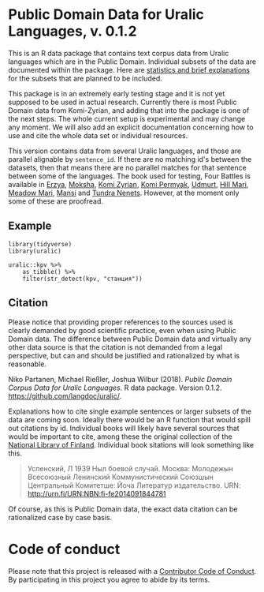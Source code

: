 # Public Domain Data for Uralic Languages, v. 0.1.2

This is an R data package that contains text corpus data from Uralic languages which are in the Public Domain. Individual subsets of the data are documented within the package. Here are [statistics and brief explanations](https://github.com/langdoc/uralic/blob/master/STATISTICS.md) for the subsets that are planned to be included. 

This package is in an extremely early testing stage and it is not yet supposed to be used in actual research. Currently there is most Public Domain data from Komi-Zyrian, and adding that into the package is one of the next steps. The whole current setup is experimental and may change any moment. We will also add an explicit documentation concerning how to use and cite the whole data set or individual resources.

This version contains data from several Uralic languages, and those are parallel alignable by `sentence_id`. If there are no matching id's between the datasets, then that means there are no parallel matches for that sentence between some of the languages. The book used for testing, Four Battles is available in [Erzya](http://urn.fi/URN:NBN:fi-fe2014082633380), [Moksha](http://urn.fi/URN:NBN:fi-fe2014090944573), [Komi Zyrian](http://urn.fi/URN:NBN:fi-fe2014102045428), [Komi Permyak](http://urn.fi/URN:NBN:fi-fe2014101045137), [Udmurt](http://urn.fi/URN:NBN:fi-fe2014092444879), [Hill Mari](http://urn.fi/URN:NBN:fi-fe2014100345029), [Meadow Mari](http://urn.fi/URN:NBN:fi-fe2014091844781), [Mansi](http://urn.fi/URN:NBN:fi-fe2014090133491) and [Tundra Nenets](http://urn.fi/URN:NBN:fi-fe2014061829330). However, at the moment only some of these are proofread.

## Example

```
library(tidyverse)
library(uralic)

uralic::kpv %>% 
    as_tibble() %>%
    filter(str_detect(kpv, "станция"))

```

## Citation

Please notice that providing proper references to the sources used is clearly demanded by good scientific practice, even when using Public Domain data. The difference between Public Domain data and virtually any other data source is that the citation is not demanded from a legal perspective, but can and should be justified and rationalized by what is reasonable.

Niko Partanen, Michael Rießler, Joshua Wilbur (2018). *Public Domain Corpus Data for Uralic Languages.* R data package. Version 0.1.2. https://github.com/langdoc/uralic/.

Explanations how to cite single example sentences or larger subsets of the data are coming soon. Ideally there would be an R function that would spill out citations by id. Individual books will likely have several sources that would be important to cite, among these the original collection of the [National Library of Finland](https://fennougrica.kansalliskirjasto.fi/). Individual book sitations will look something like this.

> Успенский, Л 1939 Ныл боевой случай. Москва: Молодежын Всесоюзный Ленинский Коммунистический Союзшын Центральный Комитетше: Йоча Литератур издательство. URN: http://urn.fi/URN:NBN:fi-fe2014091844781

Of course, as this is Public Domain data, the exact data citation can be rationalized case by case basis.

# Code of conduct

Please note that this project is released with a [Contributor Code of Conduct](CONDUCT.md). By participating in this project you agree to abide by its terms.
